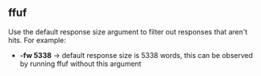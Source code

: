 ## ffuf

Use the default response size argument to filter out responses that aren't hits. For example:
- **-fw 5338** -> default response size is 5338 words, this can be observed by running ffuf without this argument